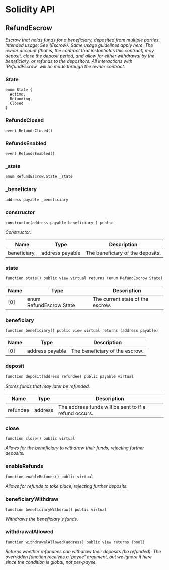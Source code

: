 # Solidity API

## RefundEscrow

_Escrow that holds funds for a beneficiary, deposited from multiple
parties.
Intended usage: See {Escrow}. Same usage guidelines apply here.
The owner account (that is, the contract that instantiates this
contract) may deposit, close the deposit period, and allow for either
withdrawal by the beneficiary, or refunds to the depositors. All interactions
with &#x60;RefundEscrow&#x60; will be made through the owner contract._

### State

```solidity
enum State {
  Active,
  Refunding,
  Closed
}
```

### RefundsClosed

```solidity
event RefundsClosed()
```

### RefundsEnabled

```solidity
event RefundsEnabled()
```

### _state

```solidity
enum RefundEscrow.State _state
```

### _beneficiary

```solidity
address payable _beneficiary
```

### constructor

```solidity
constructor(address payable beneficiary_) public
```

_Constructor._

| Name | Type | Description |
| ---- | ---- | ----------- |
| beneficiary_ | address payable | The beneficiary of the deposits. |

### state

```solidity
function state() public view virtual returns (enum RefundEscrow.State)
```

| Name | Type | Description |
| ---- | ---- | ----------- |
| [0] | enum RefundEscrow.State | The current state of the escrow. |

### beneficiary

```solidity
function beneficiary() public view virtual returns (address payable)
```

| Name | Type | Description |
| ---- | ---- | ----------- |
| [0] | address payable | The beneficiary of the escrow. |

### deposit

```solidity
function deposit(address refundee) public payable virtual
```

_Stores funds that may later be refunded._

| Name | Type | Description |
| ---- | ---- | ----------- |
| refundee | address | The address funds will be sent to if a refund occurs. |

### close

```solidity
function close() public virtual
```

_Allows for the beneficiary to withdraw their funds, rejecting
further deposits._

### enableRefunds

```solidity
function enableRefunds() public virtual
```

_Allows for refunds to take place, rejecting further deposits._

### beneficiaryWithdraw

```solidity
function beneficiaryWithdraw() public virtual
```

_Withdraws the beneficiary&#x27;s funds._

### withdrawalAllowed

```solidity
function withdrawalAllowed(address) public view returns (bool)
```

_Returns whether refundees can withdraw their deposits (be refunded). The overridden function receives a
&#x27;payee&#x27; argument, but we ignore it here since the condition is global, not per-payee._

